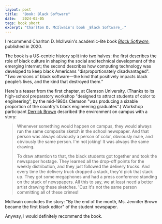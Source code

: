 ```yaml
---
layout: post
title:  "Book: Black Software"
date:   2024-02-05
tags: book short
excerpt: "Charlton D. McIlwain's book _Black Software_."
---
```


I recommend Charlton D. McIlwain's academic-lite book [_Black Software_](https://global.oup.com/academic/product/black-software-9780190863845?cc=us&lang=en&), published in 2020.

The book is a US-centric history split into two halves: the first describes the role of black culture in shaping the social and technical development of the emerging Internet; the second describes how computing technology was developed to keep black Americans "disproportionately disadvantaged".  "Two versions of black software—the kind that positively impacts black people’s lives, and the kind that destroyed them."

Here's a teaser from the first chapter, at Clemson University. (Thanks to its high-school preparatory workshop "designed to attract students of color to engineering", by the mid-1980s Clemson "was producing a sizable proportion of the country's black engineering graduates".) Workshop participant [Derrick Brown](https://www.blackpast.org/african-american-history/derrick-brown-1969/) described the environment on campus with a story:

>Whenever something would happen on campus, they would always run the same composite sketch in the school newspaper. And that person was always obviously a person of color, obviously male, and obviously the same person. I'm not joking! It was always the same drawing.
>
>To draw attention to that, the black students got together and took the newspaper hostage. They learned all the drop-off points for the weekly distribution, and they just followed the delivery trucks. And every time the delivery truck dropped a stack, they'd pick that stack up. They got some megaphones and had a press conference standing on the stack of newspapers. All this to say, we at least need a better artist drawing these sketches. 'Cuz it's not the same person committing all of these crimes!

McIlwain concludes the story: "By the end of the month, Ms. Jennifer Brown became the first black editor" of the student newspaper.

Anyway, I would definitely recommend the book.